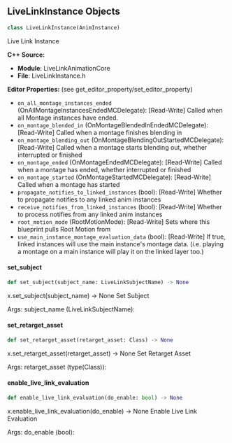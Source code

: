 ## LiveLinkInstance Objects

```python
class LiveLinkInstance(AnimInstance)
```

Live Link Instance

**C++ Source:**

- **Module**: LiveLinkAnimationCore
- **File**: LiveLinkInstance.h

**Editor Properties:** (see get_editor_property/set_editor_property)

- ``on_all_montage_instances_ended`` (OnAllMontageInstancesEndedMCDelegate):  [Read-Write] Called when all Montage instances have ended.
- ``on_montage_blended_in`` (OnMontageBlendedInEndedMCDelegate):  [Read-Write] Called when a montage finishes blending in
- ``on_montage_blending_out`` (OnMontageBlendingOutStartedMCDelegate):  [Read-Write] Called when a montage starts blending out, whether interrupted or finished
- ``on_montage_ended`` (OnMontageEndedMCDelegate):  [Read-Write] Called when a montage has ended, whether interrupted or finished
- ``on_montage_started`` (OnMontageStartedMCDelegate):  [Read-Write] Called when a montage has started
- ``propagate_notifies_to_linked_instances`` (bool):  [Read-Write] Whether to propagate notifies to any linked anim instances
- ``receive_notifies_from_linked_instances`` (bool):  [Read-Write] Whether to process notifies from any linked anim instances
- ``root_motion_mode`` (RootMotionMode):  [Read-Write] Sets where this blueprint pulls Root Motion from
- ``use_main_instance_montage_evaluation_data`` (bool):  [Read-Write] If true, linked instances will use the main instance's montage data. (i.e. playing a montage on a main instance will play it on the linked layer too.)

<a id="unreal.LiveLinkInstance.set_subject"></a>

#### set_subject

```python
def set_subject(subject_name: LiveLinkSubjectName) -> None
```

x.set_subject(subject_name) -> None
Set Subject

Args:
    subject_name (LiveLinkSubjectName):

<a id="unreal.LiveLinkInstance.set_retarget_asset"></a>

#### set_retarget_asset

```python
def set_retarget_asset(retarget_asset: Class) -> None
```

x.set_retarget_asset(retarget_asset) -> None
Set Retarget Asset

Args:
    retarget_asset (type(Class)):

<a id="unreal.LiveLinkInstance.enable_live_link_evaluation"></a>

#### enable_live_link_evaluation

```python
def enable_live_link_evaluation(do_enable: bool) -> None
```

x.enable_live_link_evaluation(do_enable) -> None
Enable Live Link Evaluation

Args:
    do_enable (bool):

<a id="unreal.LiveLinkRetargetAsset"></a>